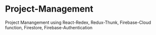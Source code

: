 # Project-Management
Project Manangement using React-Redex, Redux-Thunk, Firebase-Cloud function, Firestore, Firebase-Authentication 
